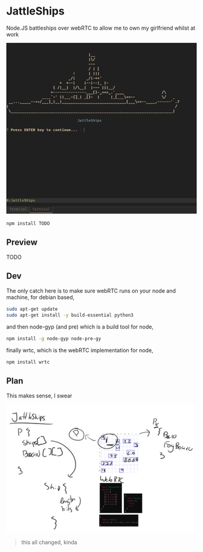 # JattleShips

Node.JS battleships over webRTC to allow me to own my girlfriend whilst at work

![img.png](img.png)

```sh
npm install TODO
```

## Preview

TODO

## Dev

The only catch here is to make sure webRTC runs on your node and machine, for debian based,

```sh
sudo apt-get update
sudo apt-get install -y build-essential python3
```

and then node-gyp (and pre) which is a build tool for node,

```sh
npm install -g node-gyp node-pre-gy
```

finally wrtc, which is the webRTC implementation for node,

```sh
npm install wrtc
```

## Plan

This makes sense, I swear

![alt text](plan.png)

> this all changed, kinda